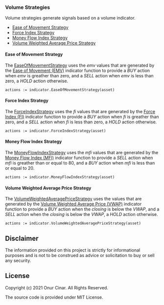 ### Volume Strategies

Volume strategies generate signals based on a volume indicator.

- [Ease of Movement Strategy](#ease-of-movement-strategy)
- [Force Index Strategy](#force-index-strategy)
- [Money Flow Index Strategy](#money-flow-index-strategy)
- [Volume Weighted Average Price Strategy](#volume-weighted-average-price-strategy)

#### Ease of Movement Strategy

The [EaseOfMovementStrategy]([./easeOfMovementStrategy.ts](https://pkg.go.dev/github.com/cinar/indicator#EaseOfMovementStrategy)) uses the _emv_ values that are generated by the [Ease of Movement (EMV)](volume_indicators.md#ease-of-movement-emv) indicator function to provide a _BUY_ action when _emv_ is greather than zero, and a _SELL_ action when _emv_ is less than zero, a _HOLD_ action otherwise.

```Golang
actions := indicator.EaseOfMovementStrategy(asset)
```

#### Force Index Strategy

The [ForceIndexStrategy](https://pkg.go.dev/github.com/cinar/indicator#ForceIndexStrategy) uses the _fi_ values that are generated by the [Force Index (FI)](volume_indicators.md#force-index-fi) indicator function to provide a _BUY_ action when _fi_ is greather than zero, and a _SELL_ action when _fi_ is less than zero, a _HOLD_ action otherwise.

```Golang
actions := indicator.ForceIndexStrategy(asset)
```

#### Money Flow Index Strategy

The [MoneyFlowIndexStrategy](https://pkg.go.dev/github.com/cinar/indicator#MoneyFlowIndexStrategy) uses the _mfi_ values that are generated by the [Money Flow Index (MFI)](volume_indicators.md#money-flow-index-mfi) indicator function to provide a _SELL_ action when _mfi_ is greather than or equal to 80, and a _BUY_ action when _mfi_ is less than or equal to 20.

```Golang
actions := indicator.MoneyFlowIndexStrategy(asset)
```

#### Volume Weighted Average Price Strategy

The [VolumeWeightedAveragePriceStrategy]([./volumeWeightedAveragePriceStrategy.ts](https://pkg.go.dev/github.com/cinar/indicator#VolumeWeightedAveragePriceStrategy)) uses the values that are generated by the [Volume Weighted Average Price (VWAP)](volume_indicators.md#volume-weighted-average-price-vwap) indicator function to provide a _BUY_ action when the _closing_ is below the _VWAP_, and a _SELL_ action when the _closing_ is below the _VWAP_, a _HOLD_ action otherwise.

```Golang
actions := indicator.VolumeWeightedAveragePriceStrategy(asset)
```

## Disclaimer

The information provided on this project is strictly for informational purposes and is not to be construed as advice or solicitation to buy or sell any security.

## License

Copyright (c) 2021 Onur Cinar. All Rights Reserved.

The source code is provided under MIT License.
